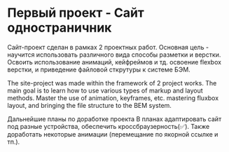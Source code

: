 # Первый проект - Сайт одностраничник
Сайт-проект сделан в рамках 2 проектных работ. Основная цель - научится использовать различного вида способы разметки и верстки.
Освоить использование анимаций, кейфреймов и тд. освоение flexbox верстки, и приведение файловой сткрутуры к системе БЭМ.

The site-project was made within the framework of 2 project works. The main goal is to learn how to use various types of markup and layout methods.
Master the use of animation, keyframes, etc. mastering fluxbox layout, and bringing the file structure to the BEM system.

Дальнейшие планы по доработке проекта
В планах адаптировать сайт под разные устройства, обеспечить кроссбраузерность(:white_check_mark:).
Также доработать некоторые анимации (перемещание по якорной ссылке и тп.).
